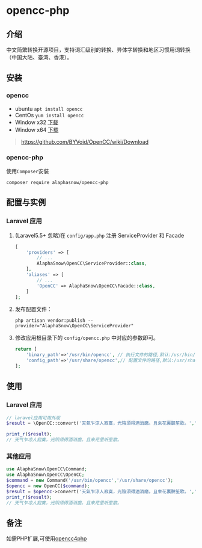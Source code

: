 # opencc-php
## 介绍
中文简繁转换开源项目，支持词汇级别的转换、异体字转换和地区习惯用词转换（中国大陆、臺湾、香港）。  

## 安装
### opencc
* ubuntu `apt install opencc`  
* CentOs `yum install opencc`  
* Window x32 [下载](https://ci.appveyor.com/api/projects/Carbo/opencc/artifacts/OpenCC.zip?branch=master&job=Environment:%20nodejs_version=none;%20Platform:%20x86)
* Window x64 [下载](https://ci.appveyor.com/api/projects/Carbo/opencc/artifacts/OpenCC.zip?branch=master&job=Environment:%20nodejs_version=none;%20Platform:%20x64)
  
> https://github.com/BYVoid/OpenCC/wiki/Download

### opencc-php
使用`Composer`安装
```shell
composer require alaphasnow/opencc-php
```

## 配置与实例
### Laravel 应用
1. (Laravel5.5+ 忽略)在 `config/app.php` 注册 ServiceProvider 和 Facade 
    ```php
    [
        'providers' => [
            // ...
            AlaphaSnow\OpenCC\ServiceProvider::class,
        ],
        'aliases' => [
            // ...
            'OpenCC' => AlaphaSnow\OpenCC\Facade::class,
        ]
    ];
    ```
2. 发布配置文件：

    ```shell
    php artisan vendor:publish --provider="AlaphaSnow\OpenCC\ServiceProvider"
    ```
    
3. 修改应用根目录下的 `config/opencc.php` 中对应的参数即可。
    ```php
    return [
        'binary_path'=>'/usr/bin/opencc', // 执行文件的路径,默认:/usr/bin/opencc
        'config_path'=>'/usr/share/opencc',// 配置文件的路径,默认:/usr/share/opencc,Ubuntu:/usr/lib/x86_64-linux-gnu/opencc
    ];
    ```

## 使用
### Laravel 应用
```php
// laravel应用可用外观
$result = \OpenCC::convert('天氣乍涼人寂寞，光陰須得酒消磨。且來花裏聽笙歌。','t2s.json');

print_r($result);
// 天气乍凉人寂寞，光阴须得酒消磨。且来花里听笙歌。
```

### 其他应用
```php
use AlaphaSnow\OpenCC\Command;
use AlaphaSnow\OpenCC\OpenCC;
$command = new Command('/usr/bin/opencc','/usr/share/opencc');
$opencc = new OpenCC($command);
$result = $opencc->convert('天氣乍涼人寂寞，光陰須得酒消磨。且來花裏聽笙歌。','t2s.json');
print_r($result);
// 天气乍凉人寂寞，光阴须得酒消磨。且来花里听笙歌。
```

## 备注
如需PHP扩展,可使用[opencc4php](https://github.com/nauxliu/opencc4php)
